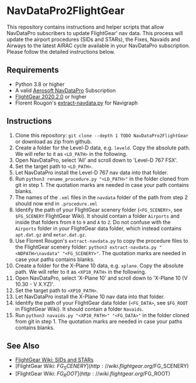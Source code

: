 # NavDataPro2FlightGear
This repository contains instructions and helper scripts that allow NavDataPro subscribers to update FlightGear' nav data. This process will update the airport procedures (SIDs and STARs), the Fixes, Navaids and Airways to the latest AIRAC cycle available in your NavDataPro subscription. Please follow the detailed instructions below. 

## Requirements
- Python 3.8 or higher
- A valid [Aerosoft NavDataPro](https://www.aerosoft.com/en/flight-simulation/flight-simulator-2004/tools-missions/1750/navdatapro-one-year-subscription-13-datasets) Subscription
- [FlightGear 2020.2.0](https://www.flightgear.org/download/daily-build-download/) or higher
- Florent Rougon's [extract-navdata.py](http://frougon.net/python_dumping_ground/short_scripts/extract-navdata.py) for Navigraph

## Instructions
1. Clone this repository: `git clone --depth 1 TODO NavDataPro2FlightGear` or download as zip from github.
2. Create a folder for the Level-D data, e.g. `leveld`. Copy the absolute path. We will refer to it as `<LD_PATH>` in the following.
3. Open NavDataPro, select 'All' and scroll down to 'Level-D 767 FSX'.
4. Set the target path to `<LD_PATH>`.
5. Let NavDataPro install the Level-D 767 nav data into that folder.
6. Run `python3 rename_procedure.py "<LD_PATH>"` in the folder cloned from git in step 1. The quotation marks are needed in case your path contains blanks.
7. The names of the `.xml` files in the `navdata` folder of the path from step 2 should now end in `.procedure.xml`
8. Identify the path of your FlightGear scenery folder (`<FG_SCENERY>`, see `$FG_SCENERY` FlightGear Wiki). It should contain a folder `Airports` and inside that folders from `0` to `9` and `A` to `Z`. Do not confuse with the `Airports` folder in your FlightGear data folder, which instead contains `apt.dat.gz` and `metar.dat.gz`.
9. Use Florent Rougon's `extract-navdata.py` to copy the procedure files to the FlightGear scenery folder: `python3 extract-navdata.py "<NDPATH>\navdata" "<FG_SCENERY>"`. The quotation marks are needed in case your paths contains blanks.
10. Create a folder for the X-Plane 10 data, e.g. `xplane`. Copy the absolute path. We will refer to it as `<XP10_PATH>` in the following.
11. Open NavDataPro, select 'X-Plane 10' and scroll down to 'X-Plane 10 (V 10.30 - V X.YZ)'.
12. Set the target path to `<XP10_PATH>`.
13. Let NavDataPro install the X-Plane 10 nav data into that folder.
14. Identify the path of your FlightGear data folder (`<FG_DATA>`, see `$FG_ROOT` in FlightGear Wiki). It should contain a folder `Navaids`.
15. Run `python3 navaids.py "<XP10_PATH>" "<FG_DATA>"` in the folder cloned from git in step 1. The quotation marks are needed in case your paths contains blanks.

## See Also
- [FlightGear Wiki: SIDs and STARs](http://wiki.flightgear.org/Route_manager#SIDs_and_STARs)
- [FlightGear Wiki: $FG_SCENERY](http://wiki.flightgear.org/$FG_SCENERY)
- [FlightGear Wiki: $FG_ROOT](http://wiki.flightgear.org/$FG_ROOT)


